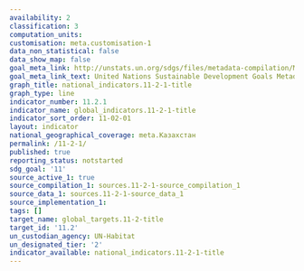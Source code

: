 ```yaml
---
availability: 2
classification: 3
computation_units:
customisation: meta.customisation-1
data_non_statistical: false
data_show_map: false
goal_meta_link: http://unstats.un.org/sdgs/files/metadata-compilation/Metadata-Goal-11.pdf
goal_meta_link_text: United Nations Sustainable Development Goals Metadata (pdf 2066kB)
graph_title: national_indicators.11-2-1-title
graph_type: line
indicator_number: 11.2.1
indicator_name: global_indicators.11-2-1-title
indicator_sort_order: 11-02-01
layout: indicator
national_geographical_coverage: meta.Казахстан
permalink: /11-2-1/
published: true
reporting_status: notstarted
sdg_goal: '11'
source_active_1: true
source_compilation_1: sources.11-2-1-source_compilation_1
source_data_1: sources.11-2-1-source_data_1
source_implementation_1:
tags: []
target_name: global_targets.11-2-title
target_id: '11.2'
un_custodian_agency: UN-Habitat
un_designated_tier: '2'
indicator_available: national_indicators.11-2-1-title
---
```

